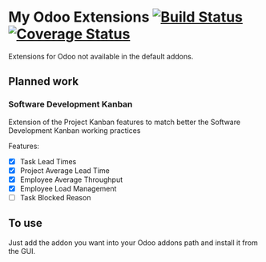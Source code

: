 # My Odoo Extensions [![Build Status](https://travis-ci.org/Jamkasz/jo-odoo-addons.svg)](https://travis-ci.org/Jamkasz/jo-odoo-addons) [![Coverage Status](https://coveralls.io/repos/Jamkasz/jo-odoo-addons/badge.svg?branch=f1262_kanban_metrics&service=github)](https://coveralls.io/github/Jamkasz/jo-odoo-addons?branch=f1262_kanban_metrics)
Extensions for Odoo not available in the default addons.

## Planned work

### Software Development Kanban

Extension of the Project Kanban features to match better the Software Development Kanban working practices

Features:
- [X] Task Lead Times
- [X] Project Average Lead Time
- [X] Employee Average Throughput
- [X] Employee Load Management
- [ ] Task Blocked Reason

## To use
Just add the addon you want into your Odoo addons path and install it
from the GUI.
